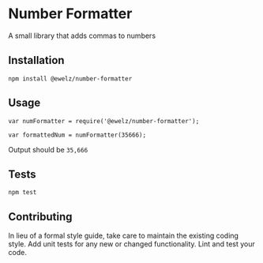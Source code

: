 Number Formatter
=========

A small library that adds commas to numbers

## Installation

  `npm install @ewelz/number-formatter`

## Usage

    var numFormatter = require('@ewelz/number-formatter');

    var formattedNum = numFormatter(35666);


  Output should be `35,666`


## Tests

  `npm test`

## Contributing

In lieu of a formal style guide, take care to maintain the existing coding style. Add unit tests for any new or changed functionality. Lint and test your code.
